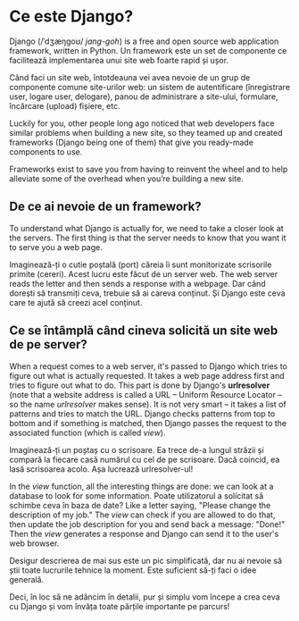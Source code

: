 # Ce este Django?

Django (/ˈdʒæŋɡoʊ/ *jang-goh*) is a free and open source web application framework, written in Python. Un framework este un set de componente ce facilitează implementarea unui site web foarte rapid și ușor.

Când faci un site web, întotdeauna vei avea nevoie de un grup de componente comune site-urilor web: un sistem de autentificare (înregistrare user, logare user, delogare), panou de administrare a site-ului, formulare, încărcare (upload) fișiere, etc.

Luckily for you, other people long ago noticed that web developers face similar problems when building a new site, so they teamed up and created frameworks (Django being one of them) that give you ready-made components to use.

Frameworks exist to save you from having to reinvent the wheel and to help alleviate some of the overhead when you’re building a new site.

## De ce ai nevoie de un framework?

To understand what Django is actually for, we need to take a closer look at the servers. The first thing is that the server needs to know that you want it to serve you a web page.

Imaginează-ți o cutie poștală (port) căreia îi sunt monitorizate scrisorile primite (cereri). Acest lucru este făcut de un server web. The web server reads the letter and then sends a response with a webpage. Dar când dorești să transmiți ceva, trebuie să ai careva conținut. Și Django este ceva care te ajută să creezi acel conținut.

## Ce se întâmplă când cineva solicită un site web de pe server?

When a request comes to a web server, it's passed to Django which tries to figure out what is actually requested. It takes a web page address first and tries to figure out what to do. This part is done by Django's **urlresolver** (note that a website address is called a URL – Uniform Resource Locator – so the name *urlresolver* makes sense). It is not very smart – it takes a list of patterns and tries to match the URL. Django checks patterns from top to bottom and if something is matched, then Django passes the request to the associated function (which is called *view*).

Imaginează-ți un poștaș cu o scrisoare. Ea trece de-a lungul străzii și compară la fiecare casă numărul cu cel de pe scrisoare. Dacă coincid, ea lasă scrisoarea acolo. Așa lucrează urlresolver-ul!

In the *view* function, all the interesting things are done: we can look at a database to look for some information. Poate utilizatorul a solicitat să schimbe ceva în baza de date? Like a letter saying, "Please change the description of my job." The *view* can check if you are allowed to do that, then update the job description for you and send back a message: "Done!" Then the *view* generates a response and Django can send it to the user's web browser.

Desigur descrierea de mai sus este un pic simplificată, dar nu ai nevoie să știi toate lucrurile tehnice la moment. Este suficient să-ți faci o idee generală.

Deci, în loc să ne adâncim în detalii, pur și simplu vom începe a crea ceva cu Django și vom învăța toate părțile importante pe parcurs!